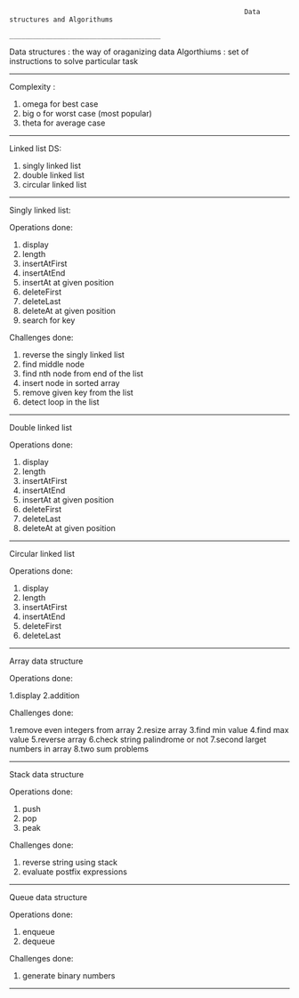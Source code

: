                                                                Data structures and Algorithums
                                                            ______________________________________


Data structures : the way of oraganizing data
Algorthiums     : set of instructions to solve particular task
_____________________________________________________________________________________________________________________________________________________________________

Complexity :

1. omega for best case
2. big o for worst case (most popular)
3. theta for average case
_____________________________________________________________________________________________________________________________________________________________________

Linked list DS:

1. singly linked list
2. double linked list
3. circular linked list
_____________________________________________________________________________________________________________________________________________________________________

Singly linked list:

Operations done:

1. display
2. length
3. insertAtFirst
4. insertAtEnd
5. insertAt at given position
6. deleteFirst
7. deleteLast
8. deleteAt at given position
9. search for key

Challenges done:

1. reverse the singly linked list
2. find middle node
3. find nth node from end of the list
4. insert node in sorted array
5. remove given key from the list
6. detect loop in the list

_____________________________________________________________________________________________________________________________________________________________________

Double linked list

Operations done:

1. display
2. length
3. insertAtFirst
4. insertAtEnd
5. insertAt at given position
6. deleteFirst
7. deleteLast
8. deleteAt at given position

_____________________________________________________________________________________________________________________________________________________________________

Circular linked list

Operations done:

1. display
2. length
3. insertAtFirst
4. insertAtEnd
6. deleteFirst
7. deleteLast


_____________________________________________________________________________________________________________________________________________________________________


Array data structure

Operations done:

1.display
2.addition

Challenges done:

1.remove even integers from array
2.resize array
3.find min value
4.find max value
5.reverse array
6.check string palindrome or not
7.second larget numbers in array
8.two sum problems

_____________________________________________________________________________________________________________________________________________________________________


Stack data structure

Operations done:

1. push
2. pop
3. peak

Challenges done:

1. reverse string using stack
2. evaluate postfix expressions


_____________________________________________________________________________________________________________________________________________________________________


Queue data structure

Operations done:

1. enqueue
2. dequeue

Challenges done:

1. generate binary numbers

____________________________________________________________________________________________________________________________________________________________________

